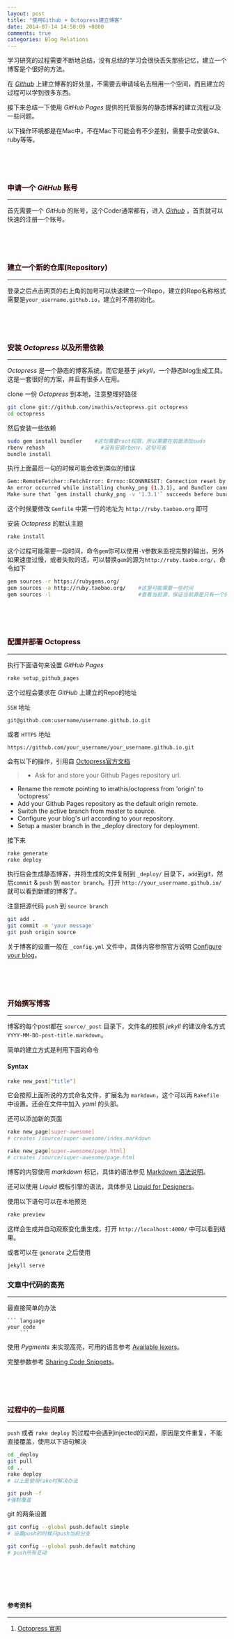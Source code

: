 ```yaml
---
layout: post
title: "使用Github + Octopress建立博客"
date: 2014-07-14 14:50:09 +0800
comments: true
categories: Blog Relations
---
```


学习研究的过程需要不断地总结，没有总结的学习会很快丢失那些记忆，建立一个博客是个很好的方法。

在 *[Github](http://github.com/)* 上建立博客的好处是，不需要去申请域名去租用一个空间，而且建立的过程可以学到很多东西。

接下来总结一下使用 *GitHub Pages* 提供的托管服务的静态博客的建立流程以及一些问题。

以下操作环境都是在Mac中，不在Mac下可能会有不少差别，需要手动安装Git、ruby等等。

<!-- more -->

<br /><br /><br />

### <font color="330000">申请一个 *GitHub* 账号</font>

---
首先需要一个 *GitHub* 的账号，这个Coder通常都有，进入 *[Github](http://github.com/)* ，首页就可以快速的注册一个账号。

<br /><br /><br />

### <font color="330000">建立一个新的仓库(Repository)</font>

---
登录之后点击网页的右上角的加号可以快速建立一个Repo，建立的Repo名称格式需要是`your_username.github.io`，建立时不用初始化。

<br /><br /><br />

### <font color="330000">安装 *Octopress* 以及所需依赖</font>

---
*Octopress* 是一个静态的博客系统，而它是基于 *jekyll*，一个静态blog生成工具。这是一套很好的方案，并且有很多人在用。

clone 一份 *Octopress* 到本地，注意整理好路径

``` bash
git clone git://github.com/imathis/octopress.git octopress
cd octopress
```
然后安装一些依赖

``` bash
sudo gem install bundler    #这句需要root权限，所以需要在前面添加sudo
rbenv rehash	              #没有安装rbenv，这句可省
bundle install
```

执行上面最后一句的时候可能会收到类似的错误
``` bash
Gem::RemoteFetcher::FetchError: Errno::ECONNRESET: Connection reset by peer - SSL_connect (https://rubygems.org/gems/chunky_png-1.3.1.gem)
An error occurred while installing chunky_png (1.3.1), and Bundler cannot continue.
Make sure that `gem install chunky_png -v '1.3.1'` succeeds before bundling.
```

这个时候要修改 `Gemfile` 中第一行的地址为 `http://ruby.taobao.org` 即可


安装 *Octopress* 的默认主题

``` bash
rake install
```

这个过程可能需要一段时间，命令`gem`你可以使用`-V`参数来监视完整的输出，另外如果速度过慢，或者失败的话，可以替换`gem`的源为`http://ruby.taobo.org/`，命令如下

``` bash
gem sources -r https://rubygems.org/
gem sources -a http://ruby.taobao.org/    #这里可能需要一些时间
gem sources -l                            #查看当前源，保证当前源是只有一个的
```

<br /><br /><br />

### <font color="330000">配置并部署 Octopress</font>

---
执行下面语句来设置 *GitHub Pages*

``` bash
rake setup_github_pages
```

这个过程会要求在 *GitHub* 上建立的Repo的地址

`SSH` 地址

`git@github.com:username/username.github.io.git`

或者 `HTTPS` 地址

`https://github.com/your_username/your_username.github.io.git`

会有以下的操作，引用自 [Octopress官方文档](http://octopress.org/docs/deploying/github/])

>- Ask for and store your Github Pages repository url.
- Rename the remote pointing to imathis/octopress from 'origin' to 'octopress'
- Add your Github Pages repository as the default origin remote.
- Switch the active branch from master to source.
- Configure your blog's url according to your repository.
- Setup a master branch in the _deploy directory for deployment.

接下来

``` bash
rake generate
rake deploy
```

执行后会生成静态博客，并将生成的文件复制到 `_deploy/` 目录下，`add`到git，然后`commit` & `push` 到 `master branch`。打开 `http://your_userrname.github.io/` 就可以看到新建的博客了。

注意把源代码 `push` 到 `source branch`

``` bash
git add .
git commit -m 'your message'
git push origin source
```

关于博客的设置一般在 `_config.yml` 文件中，具体内容参照官方说明 [Configure your blog](http://octopress.org/docs/configuring)。

<br /><br /><br />

### <font color="330000">开始撰写博客</font>

---
博客的每个post都在 `source/_post` 目录下，文件名的按照 *jekyll* 的建议命名方式 `YYYY-MM-DD-post-title.markdown`。

简单的建立方式是利用下面的命令

#### Syntax
``` bash
rake new_post["title"]
```

它会按照上面所说的方式命名文件，扩展名为 `markdown`，这个可以再 `Rakefile` 中设置。还会在文件中加入 *yaml* 的头部。

还可以添加新的页面

``` bash
rake new_page[super-awesome]
# creates /source/super-awesome/index.markdown

rake new_page[super-awesome/page.html]
# creates /source/super-awesome/page.html
```

博客的内容使用 *markdown* 标记，具体的语法参见 [Markdown 语法说明](http://wowubuntu.com/markdown/)。

还可以使用 *Liquid* 模板引擎的语法，具体参见 [Liquid for Designers](https://github.com/Shopify/liquid/wiki/Liquid-for-Designers)。

使用以下语句可以在本地预览

``` bash
rake preview
```

这样会生成并自动观察变化重生成，打开 `http://localhost:4000/` 中可以看到结果。

或者可以在 `generate` 之后使用

``` bash
jekyll serve
```

### <font colot="330000">文章中代码的高亮</font>

---
最直接简单的办法

``` 
``` language
your code 
	```
```

使用 *Pygments* 来实现高亮，可用的语言参考 [Available lexers](http://pygments.org/docs/lexers/)。

完整参数参考 [Sharing Code Snippets](http://octopress.org/docs/blogging/code/)。

<br /><br /><br />

### <font color="330000">过程中的一些问题</font>

---
`push` 或者 `rake deploy` 的过程中会遇到injected的问题，原因是文件重复，不能直接覆盖，使用以下语句解决

``` bash
cd _deploy
git pull
cd ..
rake deploy
# 以上是使用rake时解决办法

git push -f
#强制覆盖
```

git 的两条设置

``` bash
git config --global push.default simple
# 设置push的时候只push当前分支

git config --global push.default matching
# push所有变动
```


<br />
<br />
<br />
<br />

#### 参考资料

---
1. [Octopress 官网](http://octopress.org/)